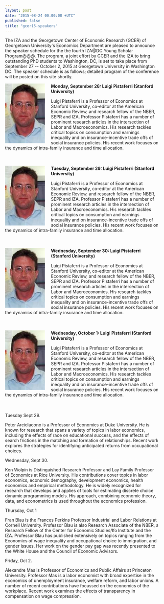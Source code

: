 ```yaml
---
layout: post
date: "2015-08-24 00:00:00 +UTC"
published: false
title: "gcer15-speakers"
---
```






The IZA and the Georgetown Center of Economic Research (GCER) of Georgetown University's Economics Department are  pleased to announce the speaker schedule for the the fourth IZA@DC Young Scholar Program@@@.  The program,  a joint effort by GCER and the IZA to bring outstanding PhD students to Washington, DC,  is set to take place from September 27 -- October 2, 2015 at Georgetown University in Washington DC. The speaker schedule is as follows; detailed program of the conference will be posted on this site shortly.

   
 <div class="photo" style="float:left; margin-right: 20px;" >
    <img src="/assets/images/Pistaferri.jpg" width="130" height="195"> 
  </div>
  <div class="description">
    <div class="schedule" style="margin-bottom: 15px;"> <strong> Monday, September 28: Luigi Pistaferri (Stanford University) </strong> </div>
    <div class="bio" style="margin-bottom: 50px;">
      Luigi Pistaferri is a Professor of Economics at Stanford University, co-editor at the   American Economic Review, and research fellow  of the NBER, SEPR and IZA. Professor Pistaferri  has a number of prominent research articles in the intersection of Labor and Macroeconomics. His research tackles critical topics on consumption and earnings inequality  and  on insurance-incentive trade offs of social insurance policies.   His recent work focuses on the dynamics of  intra-family insurance and time allocation. 
  </div>

<div class="photo" style="float:left; margin-right: 20px;" >
    <img src="/assets/images/Pistaferri.jpg" width="130" height="195"> 
  </div>
  <div class="description">
    <div class="schedule" style="margin-bottom: 15px;"> <strong> Tuesday, September 29: Luigi Pistaferri (Stanford University) </strong> </div>
    <div class="bio" style="margin-bottom: 50px;">
      Luigi Pistaferri is a Professor of Economics at Stanford University, co-editor at the   American Economic Review, and research fellow  of the NBER, SEPR and IZA. Professor Pistaferri  has a number of prominent research articles in the intersection of Labor and Macroeconomics. His research tackles critical topics on consumption and earnings inequality  and  on insurance-incentive trade offs of social insurance policies.   His recent work focuses on the dynamics of  intra-family insurance and time allocation. 
  </div>

<div class="photo" style="float:left; margin-right: 20px;" >
    <img src="/assets/images/Pistaferri.jpg" width="130" height="195"> 
  </div>
  <div class="description">
    <div class="schedule" style="margin-bottom: 15px;"> <strong> Wednesday, September 30: Luigi Pistaferri (Stanford University) </strong> </div>
    <div class="bio" style="margin-bottom: 50px;">
      Luigi Pistaferri is a Professor of Economics at Stanford University, co-editor at the   American Economic Review, and research fellow  of the NBER, SEPR and IZA. Professor Pistaferri  has a number of prominent research articles in the intersection of Labor and Macroeconomics. His research tackles critical topics on consumption and earnings inequality  and  on insurance-incentive trade offs of social insurance policies.   His recent work focuses on the dynamics of  intra-family insurance and time allocation. 
  </div>

<div class="photo" style="float:left; margin-right: 20px;" >
    <img src="/assets/images/Pistaferri.jpg" width="130" height="195"> 
  </div>
  <div class="description">
    <div class="schedule" style="margin-bottom: 15px;"> <strong> Wednesday, October 1: Luigi Pistaferri (Stanford University) </strong> </div>
    <div class="bio" style="margin-bottom: 50px;">
      Luigi Pistaferri is a Professor of Economics at Stanford University, co-editor at the   American Economic Review, and research fellow  of the NBER, SEPR and IZA. Professor Pistaferri  has a number of prominent research articles in the intersection of Labor and Macroeconomics. His research tackles critical topics on consumption and earnings inequality  and  on insurance-incentive trade offs of social insurance policies.   His recent work focuses on the dynamics of  intra-family insurance and time allocation. 
  </div>



Tuesday Sept 29.

Peter Arcidiacono is  a Professor of Economics at Duke University. He is known for research  that spans a variety of topics in labor economics, including the effects of race on educational  success, and  the  effects of search frictions in the matching and formation of  relationships.  Recent work explores the strategies for identifying anticipated returns from occupational choices.   


Wednesday, Sept 30.

Ken Wolpin  is  Distinguished Research Professor and Lay Family Professor of Economics at Rice University. His contributions cover  topics in   labor economics, economic demography, development economics, health economics and empirical methodology. He is widely recognized for  research that develops and applies of tools for estimating discrete choice dynamic programming models. His  approach, combining economic theory, data,  and econometrics is used throughout  the economics profession. 


Thursday, Oct 1

Fran Blau is the Frances Perkins Professor  Industrial and Labor Relations  at Cornell University. Professor Blau  is also Research Associate of the NBER, a Research Fellow of the Center for Economic Studies/Ifo Institute and  the IZA. Professor Blau has published  extensively  on topics ranging from the Economics of wage inequality and  occupational choice to immigration, and gender issues. Her work on the gender pay gap was recently presented to the White House and the Council of Economic Advisors.  


Friday, Oct 2.

Alexandre Mas is  Professor of Economics and Public Affairs at Princeton University. Professor Mas is a labor economist with broad expertise in the economics of unemployment insurance, welfare reform, and labor unions.  A number of recent contributions have focussed on the economics of the workplace. 
Recent work  examines  the effects of transparency in compensation  on wage compression.
